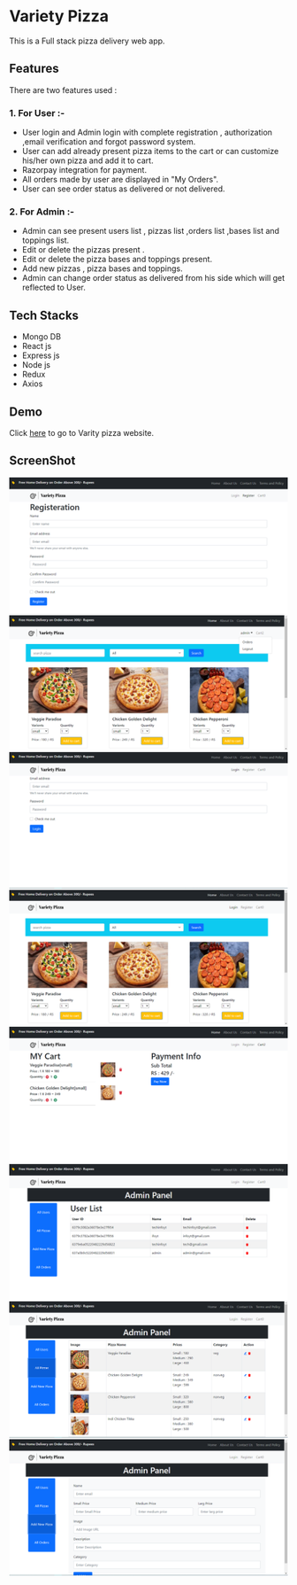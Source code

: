 
# Variety Pizza

This is a Full stack pizza delivery web app.


## Features
There are two features used :
### 1. For User :-
* User login and Admin login with complete registration , authorization ,email verification and forgot password system.
* User can add already present pizza items to the cart or can customize his/her own pizza and add it to cart.
* Razorpay integration for payment.
* All orders made by user are displayed in "My Orders".
* User can see order status as delivered or not delivered.
### 2. For Admin :-
* Admin can see present users list , pizzas list ,orders list ,bases list and toppings list.
* Edit or delete the pizzas present .
* Edit or delete the pizza bases and toppings present.
* Add new pizzas , pizza bases and toppings.
* Admin can change order status as delivered from his side which will get reflected to User.

## Tech Stacks
* Mongo DB
* React js
* Express js
* Node js
* Redux 
* Axios

## Demo
Click [here](https://variety-pizza.herokuapp.com/register) to go to Varity pizza website.

## ScreenShot
![alt text](https://github.com/Supriyabce/VarietyPizza/blob/main/screenshot/1.png)
![alt text](https://github.com/Supriyabce/VarietyPizza/blob/main/screenshot/8.png)
![alt text](https://github.com/Supriyabce/VarietyPizza/blob/main/screenshot/2.png)
![alt text](https://github.com/Supriyabce/VarietyPizza/blob/main/screenshot/3.png)
![alt text](https://github.com/Supriyabce/VarietyPizza/blob/main/screenshot/4.png)
![alt text](https://github.com/Supriyabce/VarietyPizza/blob/main/screenshot/5.png)
![alt text](https://github.com/Supriyabce/VarietyPizza/blob/main/screenshot/6.png)
![alt text](https://github.com/Supriyabce/VarietyPizza/blob/main/screenshot/7.png)

